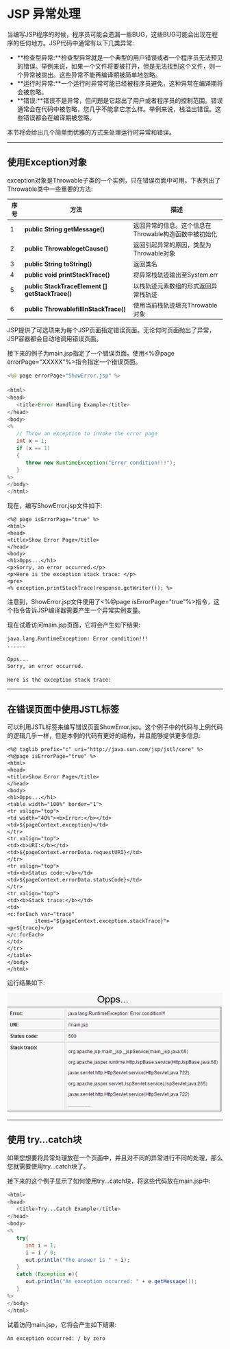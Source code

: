 # JSP 异常处理

当编写JSP程序的时候，程序员可能会遗漏一些BUG，这些BUG可能会出现在程序的任何地方。JSP代码中通常有以下几类异常:

- **检查型异常:**检查型异常就是一个典型的用户错误或者一个程序员无法预见的错误。举例来说，如果一个文件将要被打开，但是无法找到这个文件，则一个异常被抛出。这些异常不能再编译期被简单地忽略。
- **运行时异常:**一个运行时异常可能已经被程序员避免，这种异常在编译期将会被忽略。
- **错误:**错误不是异常，但问题是它超出了用户或者程序员的控制范围。错误通常会在代码中被忽略，您几乎不能拿它怎么样。举例来说，栈溢出错误。这些错误都会在编译期被忽略。

本节将会给出几个简单而优雅的方式来处理运行时异常和错误。

------

## 使用Exception对象

exception对象是Throwable子类的一个实例，只在错误页面中可用。下表列出了Throwable类中一些重要的方法:

| **序号** | 方法                                       | 描述                              |
| ------ | ---------------------------------------- | ------------------------------- |
| 1      | **public String getMessage()**           | 返回异常的信息。这个信息在Throwable构造函数中被初始化 |
| 2      | **public ThrowablegetCause()**           | 返回引起异常的原因，类型为Throwable对象        |
| 3      | **public String toString()**             | 返回类名                            |
| 4      | **public void printStackTrace()**        | 将异常栈轨迹输出至System.err             |
| 5      | **public StackTraceElement [] getStackTrace()** | 以栈轨迹元素数组的形式返回异常栈轨迹              |
| 6      | **public ThrowablefillInStackTrace()**   | 使用当前栈轨迹填充Throwable对象            |

JSP提供了可选项来为每个JSP页面指定错误页面。无论何时页面抛出了异常，JSP容器都会自动地调用错误页面。

接下来的例子为main.jsp指定了一个错误页面。使用<%@page errorPage="XXXXX"%>指令指定一个错误页面。

```java
<%@ page errorPage="ShowError.jsp" %>

<html>
<head>
   <title>Error Handling Example</title>
</head>
<body>
<%
   // Throw an exception to invoke the error page
   int x = 1;
   if (x == 1)
   {
      throw new RuntimeException("Error condition!!!");
   }
%>
</body>
</html>
```

现在，编写ShowError.jsp文件如下:

```
<%@ page isErrorPage="true" %>
<html>
<head>
<title>Show Error Page</title>
</head>
<body>
<h1>Opps...</h1>
<p>Sorry, an error occurred.</p>
<p>Here is the exception stack trace: </p>
<pre>
<% exception.printStackTrace(response.getWriter()); %>
```

注意到，ShowError.jsp文件使用了<%@page isErrorPage="true"%>指令，这个指令告诉JSP编译器需要产生一个异常实例变量。

现在试着访问main.jsp页面，它将会产生如下结果:

```
java.lang.RuntimeException: Error condition!!!
......

Opps...
Sorry, an error occurred.

Here is the exception stack trace:
```

------

## 在错误页面中使用JSTL标签

可以利用JSTL标签来编写错误页面ShowError.jsp。这个例子中的代码与上例代码的逻辑几乎一样，但是本例的代码有更好的结构，并且能够提供更多信息:

```
<%@ taglib prefix="c" uri="http://java.sun.com/jsp/jstl/core" %>
<%@page isErrorPage="true" %>
<html>
<head>
<title>Show Error Page</title>
</head>
<body>
<h1>Opps...</h1>
<table width="100%" border="1">
<tr valign="top">
<td width="40%"><b>Error:</b></td>
<td>${pageContext.exception}</td>
</tr>
<tr valign="top">
<td><b>URI:</b></td>
<td>${pageContext.errorData.requestURI}</td>
</tr>
<tr valign="top">
<td><b>Status code:</b></td>
<td>${pageContext.errorData.statusCode}</td>
</tr>
<tr valign="top">
<td><b>Stack trace:</b></td>
<td>
<c:forEach var="trace" 
         items="${pageContext.exception.stackTrace}">
<p>${trace}</p>
</c:forEach>
</td>
</tr>
</table>
</body>
</html>
```

运行结果如下:

![jsp-exeception-1](images/jsp-exeception-1.jpg)

------

## 使用 try…catch块

如果您想要将异常处理放在一个页面中，并且对不同的异常进行不同的处理，那么您就需要使用try…catch块了。

接下来的这个例子显示了如何使用try…catch块，将这些代码放在main.jsp中:

```java
<html>
<head>
   <title>Try...Catch Example</title>
</head>
<body>
<%
   try{
      int i = 1;
      i = i / 0;
      out.println("The answer is " + i);
   }
   catch (Exception e){
      out.println("An exception occurred: " + e.getMessage());
   }
%>
</body>
</html>
```

试着访问main.jsp，它将会产生如下结果:

```
An exception occurred: / by zero 
```